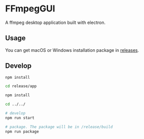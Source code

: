 # FFmpegGUI

A ffmpeg desktop application built with electron.

## Usage

You can get macOS or Windows installation package in [releases](https://github.com/chenyinkai/FFmpegGUI/releases).

## Develop

```bash
npm install

cd release/app

npm install

cd ../../

# develop
npm run start

# package. The package will be in /release/build 
npm run package
```


